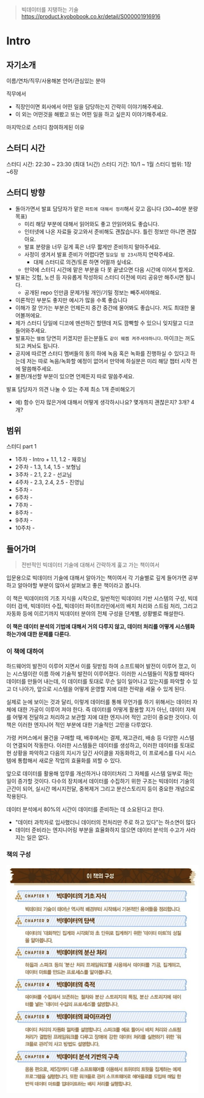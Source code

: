 > 빅데이터를 지탱하는 기술
> https://product.kyobobook.co.kr/detail/S000001916916

# Intro

## 자기소개

이름/연차/직무/사용해본 언어/관심있는 분야

직무에서

- 직장인이면 회사에서 어떤 일을 담당하는지 간략히 이야기해주세요.
- 이 외는 어떤것을 해봤고 또는 어떤 일을 하고 싶은지 이야기해주세요.

마지막으로 스터디 참여하게된 이유

## 스터디 시간

스터디 시간: 22:30 \~ 23:30 (최대 1시간)
스터디 기간: 10/1 \~ 1월
스터디 범위: 1장~6장

## 스터디 방향

- 돌아가면서 발표 담당자가 맡은 `파트에 대해서 정리`해서 갖고 옵니다 (30~40분 분량 목표)
  - 미리 해당 부분에 대해서 읽어와도 좋고 안읽어와도 좋습니다.
  - 인터넷에 나온 자료들 갖고와서 준비해도 괜찮습니다. 틀린 정보만 아니면 괜찮아요.
  - 발표 분량을 너무 길게 혹은 너무 짧게만 준비하지 말아주세요.
  - 사정이 생겨서 발표 준비가 어렵다면 `일요일 밤 23시`까지 연락주세요.
    - 대체 스터디로 의견/토론 하면 어떨까 싶네요.
  - 만약에 스터디 시간에 맡은 부분을 다 못 끝냈으면 다음 시간에 이어서 할게요.
- 발표는 깃헙, 노션 등 자유롭게 작성하되 스터디 이전에 미리 공유만 해주시면 됩니다.
  - 공개된 repo 인만큼 문제가될 개인/기밀 정보는 빼주셔야해요.
- 이론적인 부분도 좋지만 예시가 많을 수록 좋습니다
- 이해가 잘 안가는 부분은 언제든지 중간 중간에 물어봐도 좋습니다. 저도 최대한 물어볼꺼에요.
- 제가 스터디 당일에 디코에 멘션하긴 할탠데 저도 깜빡할 수 있으니 잊지말고 디코 들어와주세요.
- 발표자는 `웹켐` 당연히 키겠지만 듣는분들도 `같이 웨켐 켜주셔야하니다`. 마이크는 꺼도되고 켜놔도 됩니다.
- 공지에 따르면 스터디 멤버들의 동의 하에 녹음 혹은 녹화를 진행하실 수 있다고 하는데 저는 따로 녹음/녹화할 예정이 없어서 만약에 하실분은 미리 해당 챕터 시작 전에 말씀해주세요.
- 불편/개선할 부분이 있으면 언제든지 따로 말씀주세요.

발표 담당자가 의견 나눌 수 있는 주제 최소 1개 준비해오기

- 예) 함수 인자 많은거에 대해서 어떻게 생각하시나요? 몇개까지 괜찮은지? 3개? 4개?

## 범위

스터디 part 1

- 1주차 - Intro + 1.1, 1.2 - 재호님
- 2주차 - 1.3, 1.4, 1.5 - 보형님
- 3주차 - 2.1, 2.2 - 선교님
- 4주차 - 2.3, 2.4, 2.5 - 진영님
- 5주차 -
- 6주차 -
- 7주차 -
- 8주차 -
- 9주차 -
- 10주차 -

## 들어가며

> 전반적인 빅데이터 기술에 대해서 간략하게 훑고 가는 책이여서

입문용으로 빅데이터 기술에 대해서 알아가는 책이여서 각 기술별로 깊게 들어가면
공부하고 알아야할 부분이 많아서 살펴보고 좋은 책이라고 봅니다.

이 책은 빅데이터의 기초 지식을 시작으로, 일반적인 빅데이터 기반 시스템의 구성, 빅데이터 검색,
빅데이터 수집, 빅데이터 파이프라인에서의 배치 처리와 스트림 처리, 그리고 자동화 등에 이르기까지
빅데이터 분야의 전체 구성을 단계별, 상황별로 해설한다.

**이 책은 데이터 분석의 기법에 대해서 거의 다루지 않고, 데이터 처리를 어떻게 시스템화하는가에 대한 문제를 다룬다.**

### 이 책에 대하여

하드웨어의 발전이 이루어 지면서 이를 뒷받침 하여 소프트웨어 발전이 이루어 졌고, 이는 시스템이란 이름 하에 기술적 발전이 이루어졌다.
이러한 시스템들이 작동할 때마다 데이터를 만들어 내는데, 이 데이터를 토대로 무슨 일이 일어나고 있는지를 파악할 수 있고
더 나아가, 앞으로 시스템을 어떻게 운영할 지에 대한 전략을 세울 수 있게 된다.

실제로 눈에 보이는 것과 달리, 이렇게 데이터를 통해 무언가를 하기 위해서는 데이터 자체에 대한 가공이 이루어 져야 한다.
즉 데이터를 어떻게 활용할 지가 아닌, 데이터 자체를 어떻게 전달하고 처리하고 보관할 지에 대한 엔지니어 적인 고민이 중요한 것이다.
이 책은 이러한 엔지니어 적인 부분에 대한 기술적인 고민을 다루었다.

가령 커머스에서 물건을 구매할 때, 배후에서는 결제, 재고관리, 배송 등 다양한 시스템이 연결되어 작동한다.
이러한 시스템들은 데이터를 생성하고, 이러한 데이터를 토대로 현 상황을 파악하고 다음의 지시가 담긴 사이클을 자동화하고,
이 프로세스를 다시 시스템에 통합해서 새로운 작업의 효율화를 꾀할 수 있다.

앞으로 데이터를 활용해 업무를 개선하거나 데이터처리 그 자체를 시스템 일부로 하는 일이 증가할 것이다.
다수의 장치에서 데이터를 수집하기 위한 구조는 빅데이터 기술의 근간이 되어, 실시간 메시지전달, 중복제거
그리고 분산스토리지 등이 중요한 개념으로 작용된다.

데이터 분석에서 80%의 시간이 데이터를 준비하는 데 소요된다고 한다.

- "데이터 과학자로 입사했더니 데이터의 전처리만 주로 하고 있다"는 하소연이 많다
- 데이터 준비라는 엔지니어링 부분을 효율화하지 않으면 데이터 분석의 수고가 사라지는 일은 없다.

### 책의 구성

![책의 구성](./img/component.png)
